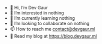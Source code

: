 - 👋 Hi, I’m Dev Gaur
- 👀 I’m interested in nothing
- 🌱 I’m currently learning nothing
- 💞️ I’m looking to collaborate on nothing
- 📫 How to reach me <a href="mailto:contact@devgaur.ml">contact@devgaur.ml</a>
- 📝 Read my blog at <a href="https://blog.devgaur.ml" target="_blank">https://blog.devgaur.ml</a>
